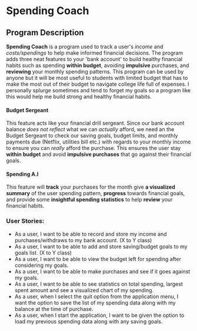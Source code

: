 # Spending Coach

## Program Description

**Spending Coach** is a program used to track a user's _income_ and _costs/spendings_ to help make informed financial decisions.
The program adds three neat features to your 'bank account' to build healthy financial habits such as spending **within budget**, avoiding **impulsive** purchases, and **reviewing** your monthly spending patterns. 
This program can be used by anyone but it will be most useful to students with limited budget that has to make the most out of their budget to navigate college life full of expenses.
I personally splurge sometimes and tend to forget my goals so a program like this would help me build strong and healthy financial habits.

#### Budget Sergeant

This feature acts like your financial drill sergeant. Since our bank account balance _does not reflect_ what we can _actually_ afford, we need an the Budget Sergeant to check our saving goals, budget limits, and monthly payments due (Netflix, utilities bill etc.) with regards to your monthly income to ensure you can _really_ afford the purchase. This ensures the user stay **within budget** and avoid **impulsive purchases** that go against their financial goals.

#### Spending A.I

This feature will **track** your purchases for the month give **a visualized summary** of the user spending pattern, **progress** towards financial goals, and provide some **insightful spending statistics** to help **review** your financial habits.

### User Stories:

- As a user, I want to be able to record and store my income and purchases/withdraws to my bank account. (X to Y class)
- As a user, I want to be able to add and store saving/budget goals to my goals list. (X to Y class)
- As a user, I want to be able to view the budget left for spending after considering my goals.
- As a user, I want to be able to make purchases and see if it goes against my goals.
- As a user, I want to be able to see statistics on total spending, largest spent amount and see a visualized chart of my spending.
- As a user, when I select the quit option from the application menu, I want the option to save the list of my spending data along with
  my balance at the time of purchase. 
- As a user, when I start the application, I want to be given the option to load my previous spending data along with any saving goals. 
